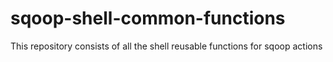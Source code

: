 sqoop-shell-common-functions
============================

This repository consists of all the shell reusable functions for sqoop actions
